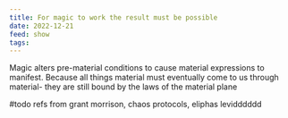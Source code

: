 ```yaml
---
title: For magic to work the result must be possible
date: 2022-12-21
feed: show
tags:
---
```


Magic alters pre-material conditions to cause material expressions to manifest. Because all things material must eventually come to us through material- they are still bound by the laws of the material plane

#todo refs from grant morrison, chaos protocols, eliphas levidddddd